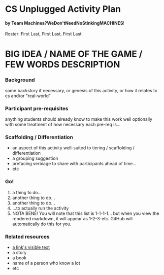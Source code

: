 # CS Unplugged Activity Plan
#### by Team Machines?WeDon'tNeedNoStinkingMACHINES!
Roster: First Last, First Last, First Last

# BIG IDEA / NAME OF THE GAME / FEW WORDS DESCRIPTION 

### Background
some backstory if necessary, or genesis of this activity, or how it relates to cs and/or "real-world"

### Participant pre-requisites
anything students should already know to make this work well
optionally with some treatment of how necessary each pre-req is...

### Scaffolding / Differentiation 
* an aspect of this activity well-suited to tiering / scaffolding / differentiation
* a grouping suggestion
* prefacing verbiage to share with participants ahead of time...
* etc

### Go!
1. a thing to do...
1. another thing to do...
1. another thing to do...
1. ...to actually run the activity
1. NOTA BENE! You will note that this list is 1-1-1-1... but when you view the rendered markdown, it will appear as 1-2-3-etc. GitHub will automatically do this for you.

### Related resources
* [a link's visible text](https://xkcd.com)
* a story
* a book
* name of a person who know a lot
* etc
